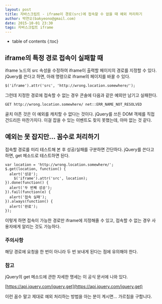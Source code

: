 ```yaml
---
layout: post
title: 자바스크립트 - iframe이 경로(src)에 접속할 수 없을 때 예외 처리하기
author: 박연오(bakyeono@gmail.com)
date: 2015-10-01 23:30
tags: 자바스크립트 iframe
---
```

* table of contents
{:toc}

## iframe의 특정 경로 접속이 실패할 때

iframe 노드의 src 속성을 수정하여 iframe이 출력할 페이지의 경로를 지정할 수 있다. jQuery를 쓴다고 하면, 아래 명령으로 iframe의 페이지를 바꿀 수 있다.

    $('iframe').attr('src', 'http://wrong.location.somewhere/');

그런데 지정한 경로에 접속할 수 없는 경우 콘솔에 다음과 같은 예외만 남기고 실패한다.

    GET http://wrong.location.somewhere/ net::ERR_NAME_NOT_RESOLVED

골치 아픈 것은 이 예외를 캐치할 수 없다는 것이다. jQuery를 쓰든 DOM 객체를 직접 건드리든 마찬가지다. 이걸 잡을 수 있는 이벤트도 찾지 못했는데, 아마 없는 것 같다.

## 예외는 못 잡지만... 꼼수로 처리하기

접속할 경로를 미리 테스트해 본 후 성공/실패를 구분하면 간단하다. jQuery를 쓴다고 하면, get 메소드로 테스트하면 된다.

    var location = 'http://wrong.location.somewhere/';
  	$.get(location, function() {
  	  alert('성공');
  		$('iframe').attr('src', location);
  	}).done(function() {
  	  alert('두 번째 성공');
  	}).fail(function(e) {
  	  alert('접속 실패');
  	}).always(function() {
  	  alert('완료');
  	});

이렇게 하면 접속이 가능한 경로만 iframe에 지정해줄 수 있고, 접속할 수 없는 경우 사용자에게 알리는 것도 가능하다.

### 주의사항

해당 경로에 요청을 한 번이 아니라 두 번 보내게 된다는 점에 유의해야 한다.

### 참고

jQuery의 get 메소드에 관한 자세한 명세는 이 공식 문서에 나와 있다.

[https://api.jquery.com/jquery.get](https://api.jquery.com/jquery.get)

이런 꼼수 말고 제대로 예외 처리하는 방법을 아는 분이 계시면... 가르침을 구합니다.
